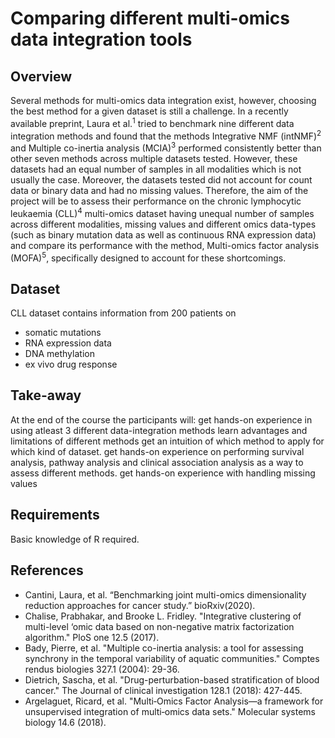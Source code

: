 # Comparing different multi-omics data integration tools
 
## Overview
Several methods for multi-omics data integration exist, however, choosing the best method for a given dataset is still a challenge. In a recently available preprint, Laura et al.<sup>1</sup> tried to benchmark nine different data integration methods and found that the methods Integrative NMF (intNMF)<sup>2</sup> and Multiple co-inertia analysis (MCIA)<sup>3</sup> performed consistently better than other seven methods across multiple datasets tested. However, these datasets had an equal number of samples in all modalities which is not usually the case. Moreover, the datasets tested did not account for count data or binary data and had no missing values. Therefore, the aim of the project will be to assess their performance on the chronic lymphocytic leukaemia (CLL)<sup>4</sup> multi-omics dataset having unequal number of samples across different modalities, missing values and different omics data-types (such as binary mutation data as well as continuous RNA expression data) and compare its performance with the method, Multi-omics factor analysis (MOFA)<sup>5</sup>, specifically designed to account for these shortcomings.

## Dataset
CLL dataset contains information from 200 patients on
- somatic mutations
- RNA expression data
- DNA methylation
- ex vivo drug response

## Take-away
At the end of the course the participants will:
get hands-on experience in using atleast 3 different data-integration methods
learn advantages and limitations of different methods
get an intuition of which method to apply for which kind of dataset.
get hands-on experience on performing survival analysis, pathway analysis and clinical association analysis as a way to assess different methods.
get hands-on experience with handling missing values

## Requirements
Basic knowledge of R required.

## References
- Cantini, Laura, et al. “Benchmarking joint multi-omics dimensionality reduction approaches for cancer study.” bioRxiv(2020).
- Chalise, Prabhakar, and Brooke L. Fridley. "Integrative clustering of multi-level ‘omic data based on non-negative matrix factorization algorithm." PloS one 12.5 (2017).
- Bady, Pierre, et al. "Multiple co-inertia analysis: a tool for assessing synchrony in the temporal variability of aquatic communities." Comptes rendus biologies 327.1 (2004): 29-36.
- Dietrich, Sascha, et al. "Drug-perturbation-based stratification of blood cancer." The Journal of clinical investigation 128.1 (2018): 427-445.
- Argelaguet, Ricard, et al. "Multi‐Omics Factor Analysis—a framework for unsupervised integration of multi‐omics data sets." Molecular systems biology 14.6 (2018).
